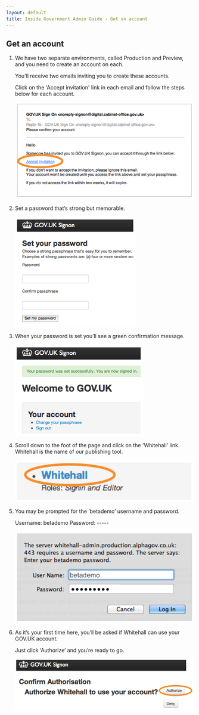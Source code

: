 ```yaml
---
layout: default
title: Inside Government Admin Guide - Get an account
---
```


## Get an account

1. We have two separate environments, called Production and Preview, and you need to create an account on each.

   You'll receive two emails inviting you to create these accounts.

   Click on the 'Accept invitation' link in each email and follow the steps below for each account.

   ![Get an account](get-an-account.png)

2. Set a password that’s strong but memorable.

   ![Get an account 2](get-an-account-2.png)

3. When your password is set you’ll see a green confirmation message.

   ![Get an account 3](get-an-account-3.png)

4. Scroll down to the foot of the page and click on the 'Whitehall' link. Whitehall is the name of our publishing tool.

   ![Get an account 4](get-an-account-4.png)

5. You may be prompted for the ‘betademo’ username and password.

   Username: betademo
   Password: -----

   ![Get an account 5](get-an-account-5.png)

6. As it’s your first time here, you’ll be asked if Whitehall can use your GOV.UK account.

   Just click ‘Authorize’ and you’re ready to go.

   ![Get an account 6](get-an-account-6.png)
